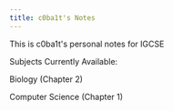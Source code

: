 ```yaml
---
title: c0ba1t's Notes
---
```


This is c0ba1t's personal notes for IGCSE

Subjects Currently Available:


Biology (Chapter 2)


Computer Science (Chapter 1)

